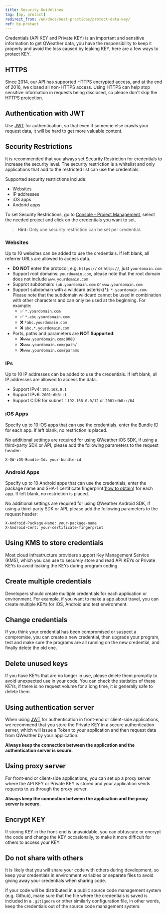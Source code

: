 ```yaml
---
title: Security Guidelines
tag: [bp, protact]
redirect_from: /en/docs/best-practices/protect-data-key/
ref: bp-protact
---
```


Credentials (API KEY and Private KEY) is an important and sensitive information to get QWeather data, you have the responsibility to keep it properly and avoid the loss caused by leaking KEY, here are a few ways to protect KEY.

## HTTPS

Since 2014, our API has supported HTTPS encrypted access, and at the end of 2016, we closed all non-HTTPS access. Using HTTPS can help stop sensitive information in requests being disclosed, so please don't skip the HTTPS protection.

## Authentication with JWT

Use [JWT](/en/docs/authentication/jwt/) for authentication, so that even if someone else crawls your request data, it will be hard to get more valuable content.

## Security Restrictions

It is recommended that you always set Security Restriction for credentials to increase the security level. The security restriction is a whitelist and only applications that add to the restricted list can use the credentials. 

Supported security restrictions include:

- Websites
- IP addresses
- iOS apps
- Andorid apps

To set Security Restrictions, go to [Console - Project Management](https://console.qweather.com/#/apps), select the needed project and click on the credentials you want to set.

> **Hint:** Only one security restriction can be set per credential.

### Websites

Up to 10 websites can be added to use the credentials. If left blank, all referrer URLs are allowed to access data.

- **DO NOT** enter the protocol, e.g. `https://` or `http://`, just `yourdomain.com`
- Support root domains: `yourdoamin.com`, please note that the root domain does not include `www.yourdomain.com`
- Supprot subdomain: `sub.yourdomain.com` or `www.yourdomain.com`
- Support subdomain with a wildcard asterisk(*): `*.yourdomain.com`. Please note that the subdomain wildcard cannot be used in combination with other characters and can only be used at the beginning. For example:
  - ✅ `*.yourdomain.com`
  - ✅ `*.abc.yourdomain.com`
  - ❌ `*abc.yourdomain.com`
  - ❌ `abc.*.yourdomain.com`
- Ports, paths and parameters are **NOT Supported**: 
  - ❌`www.yourdomain.com:8080` 
  - ❌`www.yourdomain.com/path/`
  - ❌`www.yourdomain.com?params`

### IPs

Up to 10 IP addresses can be added to use the credentials. If left blank, all IP addresses are allowed to access the data.

- Support IPv4: `192.168.0.1`
- Support IPv6: `2001:db8::1`
- Support CIDR for subnet：`192.168.0.0/12` or `2001:db8::/64`

### iOS Apps

Specify up to 10 iOS apps that can use the credentials, enter the Bundle ID for each app. If left blank, no restriction is placed.

No additional settings are required for using QWeather iOS SDK, if using a third-party SDK or API, please add the following parameters to the request header:

```
X-QW-iOS-Bundle-Id: your-bundle-id
```

### Android Apps

Specify up to 10 Android apps that can use the credentials, enter the package name and SHA-1 certificate fingerprint([how to obtain](https://developers.google.com/android/guides/client-auth#using_keytool_on_the_certificate)) for each app. If left blank, no restriction is placed.

No additional settings are required for using QWeather Android SDK, if using a third-party SDK or API, please add the following parameters to the request header:

```
X-Android-Package-Name: your-package-name
X-Android-Cert: your-certificate-fingerprint
```

## Using KMS to store credentials

Most cloud infrastructure providers support Key Management Service (KMS), which you can use to securely store and read API KEYs or Private KEYs to avoid leaking the KEYs during program coding.

## Create multiple credentials

Developers should create multiple credentials for each application or environment. For example, if you want to make a app about travel, you can create multiple KEYs for iOS, Android and test environment.

## Change credentials

If you think your credential has been compromised or suspect a compromise, you can create a new credential, then upgrade your program, test and make sure the programs are all running on the new credential, and finally delete the old one.

## Delete unused keys

If you have KEYs that are no longer in use, please delete them promptly to avoid unexpected use in your code. You can check the statistics of these KEYs, if there is no request volume for a long time, it is generally safe to delete them.

## Using authentication server

When using [JWT](/en/docs/authentication/jwt/) for authentication in front-end or client-side applications, we recommend that you store the Private KEY in a secure authentication server, which will issue a Token to your application and then request data from QWeather by your application.

**Always keep the connection between the application and the authentication server is secure.**

## Using proxy server

For front-end or client-side applications, you can set up a proxy server where the API KEY or Private KEY is stored and your application sends requests to us through the proxy server.

**Always keep the connection between the application and the proxy server is secure.**

## Encrypt KEY

If storing KEY in the front-end is unavoidable, you can obfuscate or encrypt the code and change the KEY occasionally, to make it more difficult for others to access your KEY.

## Do not share with others

It is likely that you will share your code with others during development, so keep your credentials in environment variables or separate files to avoid giving away your credentials when sharing code.

If your code will be distributed in a public source code management system (e.g. Github), make sure that the file where the credentials is saved is included in a `.gitignore` or other similarly configuration file, in other words, keep the credentials out of the source code management system.